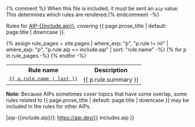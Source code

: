 {% comment %} When this file is included, it _must_ be sent an `aip` value.
This determines which rules are rendered.{% endcomment -%}

Rules for [AIP-{{include.aip}}](), covering
{{ page.prose_title | default: page.title | downcase }}.

<!-- prettier-ignore -->
<div class="aip-rule-listing">
  {% assign rule_pages = site.pages | where_exp: "p", "p.rule != nil" | where_exp: "p", "p.rule.aip == include.aip" | sort: "rule.name" -%}
  <table class="glue-table--datatable glue-table--stacked api-linter-rule-listing" style="width: 100%;">
    <tr>
      <th>Rule name</th>
      <th>Description</th>
    </tr>
    {% for p in rule_pages -%}
    <tr>
      <td style="vertical-align: top;">
        <a href="{{ site.url }}{{ p.url }}">
        <tt>{{ p.rule.name | last }}</tt>
        </a>
      </td>
      <td>{{ p.rule.summary }}</td>
    </tr>
    {% endfor -%}
  </table>
</div>

**Note:** Because AIPs sometimes cover topics that have some overlap, some
rules related to {{ page.prose_title | default: page.title | downcase }} may be
included in the rules for other AIPs.

[aip-{{include.aip}}]: https://aip.dev/{{ includes.aip }}
